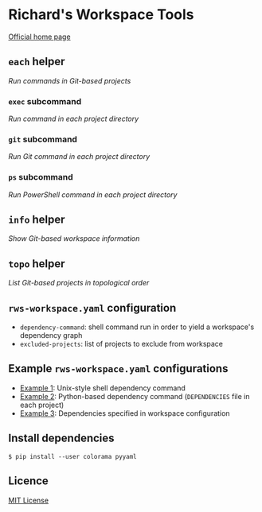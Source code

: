 # Richard's Workspace Tools

[Official home page][home]

## `each` helper

_Run commands in Git-based projects_

### `exec` subcommand

_Run command in each project directory_

### `git` subcommand

_Run Git command in each project directory_

### `ps` subcommand

_Run PowerShell command in each project directory_

## `info` helper

_Show Git-based workspace information_

## `topo` helper

_List Git-based projects in topological order_

## `rws-workspace.yaml` configuration

* `dependency-command`: shell command run in order to yield a workspace's dependency graph
* `excluded-projects`: list of projects to exclude from workspace

## Example `rws-workspace.yaml` configurations

* [Example 1][example-1]: Unix-style shell dependency command
* [Example 2][example-2]: Python-based dependency command (`DEPENDENCIES` file in each project)
* [Example 3][example-3]: Dependencies specified in workspace configuration

## Install dependencies

```
$ pip install --user colorama pyyaml
```

## Licence

[MIT License][licence]

[home]: https://github.com/rcook/rws
[licence]: LICENSE
[example-1]: examples/rws-workspace1.yaml
[example-2]: examples/rws-workspace2.yaml
[example-3]: examples/rws-workspace3.yaml
